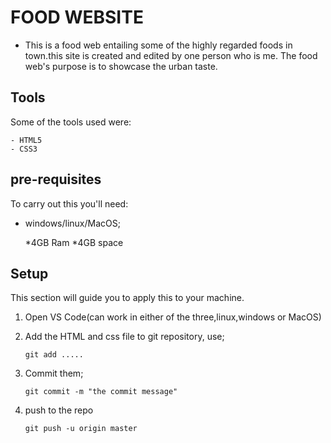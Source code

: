 # FOOD WEBSITE
  - This is a food web entailing some of the highly regarded foods in town.this site is created and edited by one person who is me. The food web's purpose is to showcase the urban taste.

## Tools
  Some of the tools used were:

    - HTML5
    - CSS3  

## pre-requisites
  To carry out this you'll need:

   - windows/linux/MacOS;
     
     *4GB Ram
     *4GB space

## Setup
  This section  will guide you to apply this to your machine.

  1. Open VS Code(can work in either of the three,linux,windows or MacOS)
 <html>
    <head>
       <title></title>
    </head>
    <body></body>
 </html>

2. Add the HTML and css file to git repository, use;
   
   ```
   git add .....
   ```

3. Commit them;

   ```
   git commit -m "the commit message"
   ```

4. push to the repo
   
   ```
   git push -u origin master
   ```

   
   